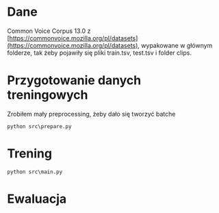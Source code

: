 # Dane
Common Voice Corpus 13.0 z [https://commonvoice.mozilla.org/pl/datasets](https://commonvoice.mozilla.org/pl/datasets), wypakowane w głównym folderze, tak żeby pojawiły się pliki train.tsv, test.tsv i folder clips.

# Przygotowanie danych treningowych
Zrobiłem mały preprocessing, żeby dało się tworzyć batche

    python src\prepare.py

# Trening

    python src\main.py

# Ewaluacja